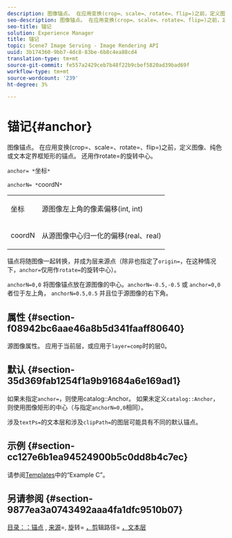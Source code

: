 ```yaml
---
description: 图像锚点。 在应用变换(crop=、scale=、rotate=、flip=)之前，定义图像、纯色或文本定界框矩形的锚点。 还用作rotate=的旋转中心。
seo-description: 图像锚点。 在应用变换(crop=、scale=、rotate=、flip=)之前，定义图像、纯色或文本定界框矩形的锚点。 还用作rotate=的旋转中心。
seo-title: 锚记
solution: Experience Manager
title: 锚记
topic: Scene7 Image Serving - Image Rendering API
uuid: 3b174360-9bb7-4dc8-83be-6b8c4ea88cd4
translation-type: tm+mt
source-git-commit: fe557a2429ceb7b48f22b9cbef5820ad39bad69f
workflow-type: tm+mt
source-wordcount: '239'
ht-degree: 3%

---
```



# 锚记{#anchor}

图像锚点。 在应用变换(crop=、scale=、rotate=、flip=)之前，定义图像、纯色或文本定界框矩形的锚点。 还用作rotate=的旋转中心。

`anchor= *`坐标`*`

`anchorN= *`coordN`*`

<table id="simpletable_3ED1CD0BF473439FA1132FC84B4452A8"> 
 <tr class="strow"> 
  <td class="stentry"> <p><span class="codeph"> <span class="varname"> 坐标</span> </span> </p> </td> 
  <td class="stentry"> <p>源图像左上角的像素偏移(int, int) </p></td> 
 </tr> 
 <tr class="strow"> 
  <td class="stentry"> <p><span class="codeph"> <span class="varname"> coordN</span> </span> </p> </td> 
  <td class="stentry"> <p>从源图像中心归一化的偏移(real、real) </p></td> 
 </tr> 
</table>

锚点将随图像一起转换，并成为层来源点（除非也指定了`origin=`，在这种情况下，`anchor=`仅用作`rotate=`的旋转中心）。

`anchorN=0,0` 将图像锚点放在源图像的中心。`anchorN=-0.5,-0.5` 或 `anchor=0,0` 者位于左上角， `anchorN=0.5,0.5` 并且位于源图像的右下角。

## 属性 {#section-f08942bc6aae46a8b5d341faaff80640}

源图像属性。 应用于当前层，或应用于`layer=comp`时的层0。

## 默认 {#section-35d369fab1254f1a9b91684a6e169ad1}

如果未指定`anchor=`，则使用catalog::Anchor。 如果未定义`catalog::Anchor`，则使用图像矩形的中心（与指定`anchorN=0,0`相同）。

涉及`textPs=`的文本层和涉及`clipPath=`的图层可能具有不同的默认锚点。

## 示例 {#section-cc127e6b1ea94524900b5c0dd8b4c7ec}

请参阅[Templates](../../../../../is-api/http-ref/image-serving-api-ref/c-http-protocol-reference/c-templates/c-templates.md#concept-3cd2d2adae0e41b2979b9640244d4d3e)中的“Example C”。

## 另请参阅 {#section-9877ea3a0743492aaa4fa1dfc9510b07}

[目录：：锚点](/help/aem-is-ir-api/is-api/image-catalog/image-serving-api-ref/c-image-catalog-reference/c-image-svg-data-reference/c-image-data-reference/r-anchor-cat.md) , [来源](../../../../../is-api/http-ref/image-serving-api-ref/c-http-protocol-reference/c-command-reference/r-origin.md#reference-e11c7ac06e2240cc884c3fec98f05138)=, [旋](../../../../../is-api/http-ref/image-serving-api-ref/c-http-protocol-reference/c-command-reference/r-rotate.md#reference-12abb086635546ec9ec2e1a793dc1096)转= [，剪](../../../../../is-api/http-ref/image-serving-api-ref/c-http-protocol-reference/c-command-reference/r-clippath.md#reference-8139b1b52dc54749b51b109521ddf83d)辑路径= [，文本层](../../../../../is-api/http-ref/image-serving-api-ref/c-http-protocol-reference/c-text-formatting/r-text-layers.md#reference-47e78cfb18134db5ab09e17af14a6a8f)
